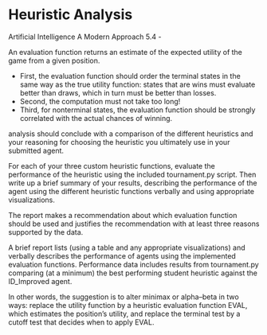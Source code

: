 # Heuristic Analysis

Artificial Intelligence A Modern Approach 5.4 - 

An evaluation function returns an estimate of the expected utility of the game from a given position.

- First, the evaluation function should order the terminal states in the same way as the true utility function: states that are wins must evaluate better than draws, which in turn must be better than losses.
- Second, the computation must not take too long!
- Third, for nonterminal states, the evaluation function should be strongly correlated with the actual chances of winning.


analysis should conclude with a comparison of the different heuristics and your reasoning for choosing the heuristic you ultimately use in your submitted agent.

For each of your three custom heuristic functions, evaluate the performance of the heuristic using the included tournament.py script. Then write up a brief summary of your results, describing the performance of the agent using the different heuristic functions verbally and using appropriate visualizations.

The report makes a recommendation about which evaluation function should be used and justifies the recommendation with at least three reasons supported by the data.

A brief report lists (using a table and any appropriate visualizations) and verbally describes the performance of agents using the implemented evaluation functions. Performance data includes results from tournament.py comparing (at a minimum) the best performing student heuristic against the ID_Improved agent.

In other words, the suggestion is to alter minimax or alpha–beta in two ways: replace the utility function by a heuristic evaluation function EVAL, which estimates the position’s utility, and replace the terminal test by a cutoff test that decides when to apply EVAL.